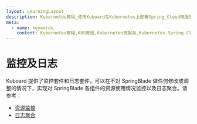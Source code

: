 ```yaml
---
layout: LearningLayout
description: Kubernetes教程_使用Kuboard在Kubernetes上部署Spring_Cloud微服务平台SpringBlade
meta:
  - name: keywords
    content: Kubernetes教程,K8S教程,Kubernetes微服务,Kubernetes Spring Cloud
---
```


# 监控及日志

<AdSenseTitle/>

Kuboard 提供了监控套件和日志套件，可以在不对 SpringBlade 做任何修改或调整的情况下，实现对 SpringBlade 各组件的资源使用情况监控以及日志聚合。请参考：

* [资源监控](./monitor.html)
* [日志聚合](./logs.html)
